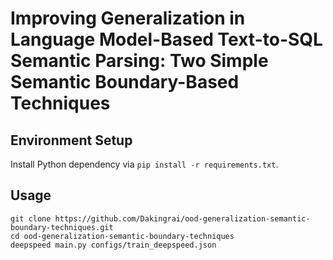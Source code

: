 # Improving Generalization in Language Model-Based Text-to-SQL Semantic Parsing: Two Simple Semantic Boundary-Based Techniques

## Environment Setup
Install Python dependency via `pip install -r requirements.txt`.

## Usage
```
git clone https://github.com/Dakingrai/ood-generalization-semantic-boundary-techniques.git
cd ood-generalization-semantic-boundary-techniques
deepspeed main.py configs/train_deepspeed.json
```
 
